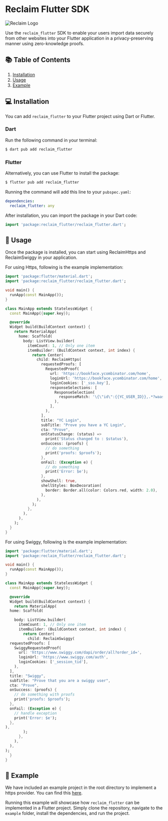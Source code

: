 # Reclaim Flutter SDK

![Reclaim Logo](https://reclaim-react-native-sdk.s3.ap-south-1.amazonaws.com/Logomark.png)

Use the `reclaim_flutter` SDK to enable your users import data securely from other websites into your Flutter application in a privacy-preserving manner using zero-knowledge proofs.

## 📚 Table of Contents
1. [Installation](#installation)
2. [Usage](#usage)
3. [Example](#example)

## 💻 Installation <a name="installation"></a>

You can add `reclaim_flutter` to your Flutter project using Dart or Flutter.

### Dart

Run the following command in your terminal:

```bash
$ dart pub add reclaim_flutter
```

### Flutter

Alternatively, you can use Flutter to install the package:

```bash
$ flutter pub add reclaim_flutter
```

Running the command will add this line to your `pubspec.yaml`:

```yaml
dependencies:
  reclaim_flutter: any
```

After installation, you can import the package in your Dart code:

```dart
import 'package:reclaim_flutter/reclaim_flutter.dart';
```

## 🚀 Usage <a name="usage"></a>

Once the package is installed, you can start using ReclaimHttps and ReclaimSwiggy in your application.

For using Https, following is the example implementation:

```dart
import 'package:flutter/material.dart';
import 'package:reclaim_flutter/reclaim_flutter.dart';

void main() {
  runApp(const MainApp());
}

class MainApp extends StatelessWidget {
  const MainApp({super.key});

  @override
  Widget build(BuildContext context) {
    return MaterialApp(
      home: Scaffold(
        body: ListView.builder(
          itemCount: 1, // Only one item
          itemBuilder: (BuildContext context, int index) {
            return Center(
              child: ReclaimHttps(
                requestedProofs: [
                  RequestedProof(
                    url: 'https://bookface.ycombinator.com/home',
                    loginUrl: 'https://bookface.ycombinator.com/home',
                    loginCookies: ['_sso.key'],
                    responseSelections: [
                      ResponseSelection(
                        responseMatch: '\{\"id\":{{YC_USER_ID}},.*?waas_admin.*?:{.*?}.*?:\\{.*?}.*?(?:full_name|first_name).*?}',
                      ),
                    ],
                  ),
                ],
                title: "YC Login",
                subTitle: "Prove you have a YC Login",
                cta: "Prove",
                onStatusChange: (status) =>
                  print('Status changed to : $status'),
                onSuccess: (proofs) {
                  // do something
                  print('proofs: $proofs');
                },
                onFail: (Exception e) {
                  // do something
                  print('Error: $e');
                },
                showShell: true,
                shellStyles: BoxDecoration(
                  border: Border.all(color: Colors.red, width: 2.0),
                ),
              ),
            );
          },
        ),
      ),
    );
  }
}
```

For using Swiggy, following is the example implementation:

```dart
import 'package:flutter/material.dart';
import 'package:reclaim_flutter/reclaim_flutter.dart';

void main() {
  runApp(const MainApp());
}

class MainApp extends StatelessWidget {
  const MainApp({super.key});

  @override
  Widget build(BuildContext context) {
    return MaterialApp(
  home: Scaffold(

    body: ListView.builder( 
      itemCount: 1, // Only one item
      itemBuilder: (BuildContext context, int index) {
        return Center(
          child: ReclaimSwiggy(
  requestedProofs: [
    SwiggyRequestedProof(
      url: 'https://www.swiggy.com/dapi/order/all?order_id=',
      loginUrl: 'https://www.swiggy.com/auth',
      loginCookies: ['_session_tid'],
    ),
  ],
  title: "Swiggy",
  subTitle: "Prove that you are a swiggy user",
  cta: "Prove",
  onSuccess: (proofs) {
    // do something with proofs
    print('proofs: $proofs');
  },
  onFail: (Exception e) {
    // handle exception
    print('Error: $e');
  },
),
        );
      },
    ),
  ),
);
  }
}
```



## 📁 Example <a name="example"></a>

We have included an example project in the root directory to implement a https provider. You can find this [here](https://github.com/reclaimprotocol/reclaim_flutter/tree/main/example).

Running this example will showcase how `reclaim_flutter` can be implemented in a Flutter project. Simply clone the repository, navigate to the `example` folder, install the dependencies, and run the project.